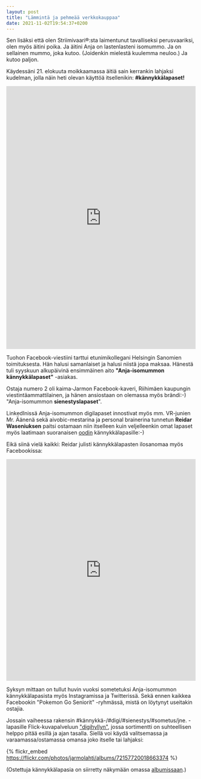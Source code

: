 ```yaml
---
layout: post
title: "Lämmintä ja pehmeää verkkokauppaa"
date: 2021-11-02T19:54:37+0200
---
```


Sen lisäksi että olen Striimivaari®:sta laimentunut tavalliseksi perusvaariksi, olen myös äitini poika. Ja äitini Anja on lastenlasteni isomummo. Ja on sellainen mummo, joka kutoo. (Joidenkin mielestä kuulemma neuloo.) Ja kutoo paljon.

Käydessäni 21. elokuuta moikkaamassa äitiä sain kerrankin lahjaksi kudelman, jolla näin heti olevan käyttöä itsellenikin: **#kännykkälapaset!** 

<iframe src="https://www.facebook.com/plugins/post.php?href=https%3A%2F%2Fwww.facebook.com%2Fjarmo.lahti%2Fposts%2F10158283397537963&show_text=true&width=500" width="500" height="695" style="border:none;overflow:hidden" scrolling="no" frameborder="0" allowfullscreen="true" allow="autoplay; clipboard-write; encrypted-media; picture-in-picture; web-share"></iframe>

Tuohon Facebook-viestiini tarttui etunimikollegani Helsingin Sanomien toimituksesta. Hän halusi samanlaiset ja halusi niistä jopa maksaa. Hänestä tuli syyskuun alkupäivinä ensimmäinen aito **"Anja-isomummon kännykkälapaset"** -asiakas.

Ostaja numero 2 oli kaima-Jarmon Facebook-kaveri, Riihimäen kaupungin viestintäammattilainen, ja hänen ansiostaan on olemassa myös brändi:-) "Anja-isomummon **sienestyslapaset**".

LinkedInissä Anja-isomummon digilapaset innostivat myös mm. VR-junien Mr. Äänenä sekä aivobic-mestarina ja personal brainerina tunnetun **Reidar Waseniuksen** paitsi ostamaan niin itselleen kuin veljelleenkin omat lapaset myös laatimaan suoranaisen [oodin](https://www.linkedin.com/posts/reidar_mummo-kutoo-eik%C3%A4-kudokaan-ihan-mit%C3%A4-tahansa-activity-6854410521471438848-_D2y) kännykkälapasille:-)

Eikä siinä vielä kaikki: Reidar julisti kännykkälapasten ilosanomaa myös Facebookissa:

<iframe src="https://www.facebook.com/plugins/post.php?href=https%3A%2F%2Fwww.facebook.com%2Faivot%2Fposts%2F10161423752341258&show_text=true&width=500" width="500" height="586" style="border:none;overflow:hidden" scrolling="no" frameborder="0" allowfullscreen="true" allow="autoplay; clipboard-write; encrypted-media; picture-in-picture; web-share"></iframe>

Syksyn mittaan on tullut huvin vuoksi sometetuksi Anja-isomummon kännykkälapasista myös Instagramissa ja Twitterissä. Sekä ennen kaikkea Facebookin "Pokemon Go Seniorit" -ryhmässä, mistä on löytynyt useitakin ostajia.

Jossain vaiheessa rakensin #kännykkä-/#digi/#sienestys/#sometus/jne. -lapasille Flick-kuvapalveluun ["digihyllyn"](https://flickr.com/photos/jarmolahti/albums/72157720018663374), jossa sortimentti on suhteellisen helppo pitää esillä ja ajan tasalla. Siellä voi käydä valitsemassa ja varaamassa/ostamassa omansa joko itselle tai lahjaksi:

{% flickr_embed https://flickr.com/photos/jarmolahti/albums/72157720018663374  %}

(Ostettuja kännykkälapasia on siirretty näkymään omassa [albumissaan](https://flickr.com/photos/jarmolahti/albums/72157720035067562).)